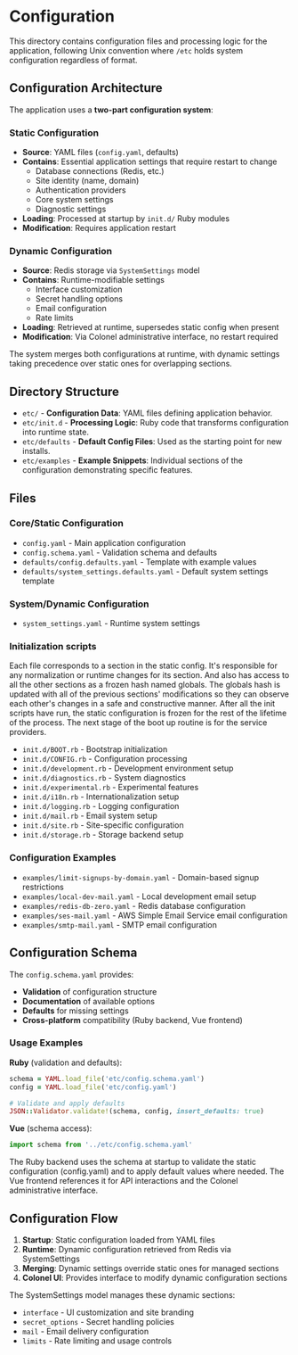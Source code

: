 # Configuration

This directory contains configuration files and processing logic for the application, following Unix convention where `/etc` holds system configuration regardless of format.

## Configuration Architecture

The application uses a **two-part configuration system**:

### Static Configuration
- **Source**: YAML files (`config.yaml`, defaults)
- **Contains**: Essential application settings that require restart to change
  - Database connections (Redis, etc.)
  - Site identity (name, domain)
  - Authentication providers
  - Core system settings
  - Diagnostic settings
- **Loading**: Processed at startup by `init.d/` Ruby modules
- **Modification**: Requires application restart

### Dynamic Configuration
- **Source**: Redis storage via `SystemSettings` model
- **Contains**: Runtime-modifiable settings
  - Interface customization
  - Secret handling options
  - Email configuration
  - Rate limits
- **Loading**: Retrieved at runtime, supersedes static config when present
- **Modification**: Via Colonel administrative interface, no restart required

The system merges both configurations at runtime, with dynamic settings taking precedence over static ones for overlapping sections.

## Directory Structure

- `etc/` - **Configuration Data**: YAML files defining application behavior.
- `etc/init.d` - **Processing Logic**: Ruby code that transforms configuration into runtime state.
- `etc/defaults` - **Default Config Files**: Used as the starting point for new installs.
- `etc/examples` - **Example Snippets**: Individual sections of the configuration demonstrating specific features.

## Files

### Core/Static Configuration
- `config.yaml` - Main application configuration
- `config.schema.yaml` - Validation schema and defaults
- `defaults/config.defaults.yaml` - Template with example values
- `defaults/system_settings.defaults.yaml` - Default system settings template

### System/Dynamic Configuration
- `system_settings.yaml` - Runtime system settings

### Initialization scripts

Each file corresponds to a section in the static config. It's responsible for any normalization or runtime changes for its section. And also has access to all the other sections as a frozen hash named globals. The globals hash is updated with all of the previous sections' modifications so they can observe each other's changes in a safe and constructive manner. After all the init scripts have run, the static configuration is frozen for the rest of the lifetime of the process. The next stage of the boot up routine is for the service providers.

- `init.d/BOOT.rb` - Bootstrap initialization
- `init.d/CONFIG.rb` - Configuration processing
- `init.d/development.rb` - Development environment setup
- `init.d/diagnostics.rb` - System diagnostics
- `init.d/experimental.rb` - Experimental features
- `init.d/i18n.rb` - Internationalization setup
- `init.d/logging.rb` - Logging configuration
- `init.d/mail.rb` - Email system setup
- `init.d/site.rb` - Site-specific configuration
- `init.d/storage.rb` - Storage backend setup

### Configuration Examples
- `examples/limit-signups-by-domain.yaml` - Domain-based signup restrictions
- `examples/local-dev-mail.yaml` - Local development email setup
- `examples/redis-db-zero.yaml` - Redis database configuration
- `examples/ses-mail.yaml` - AWS Simple Email Service email configuration
- `examples/smtp-mail.yaml` - SMTP email configuration


## Configuration Schema

The `config.schema.yaml` provides:
- **Validation** of configuration structure
- **Documentation** of available options
- **Defaults** for missing settings
- **Cross-platform** compatibility (Ruby backend, Vue frontend)

### Usage Examples

**Ruby** (validation and defaults):
```ruby
schema = YAML.load_file('etc/config.schema.yaml')
config = YAML.load_file('etc/config.yaml')

# Validate and apply defaults
JSON::Validator.validate!(schema, config, insert_defaults: true)
```

**Vue** (schema access):
```javascript
import schema from '../etc/config.schema.yaml'
```

The Ruby backend uses the schema at startup to validate the static configuration (config.yaml) and to apply default values where needed. The Vue frontend references it for API interactions and the Colonel administrative interface.

## Configuration Flow

1. **Startup**: Static configuration loaded from YAML files
2. **Runtime**: Dynamic configuration retrieved from Redis via SystemSettings
3. **Merging**: Dynamic settings override static ones for managed sections
4. **Colonel UI**: Provides interface to modify dynamic configuration sections

The SystemSettings model manages these dynamic sections:
- `interface` - UI customization and site branding
- `secret_options` - Secret handling policies
- `mail` - Email delivery configuration
- `limits` - Rate limiting and usage controls

